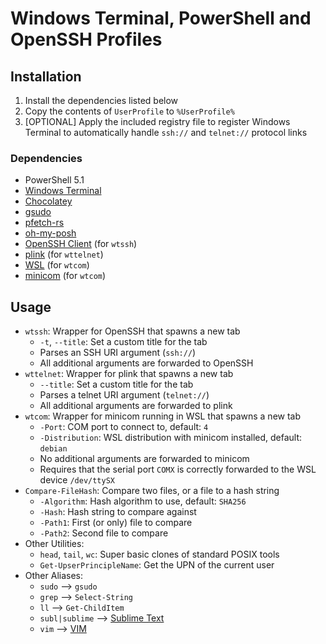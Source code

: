 # Windows Terminal, PowerShell and OpenSSH Profiles
## Installation
1. Install the dependencies listed below
2. Copy the contents of `UserProfile` to `%UserProfile%`
3. [OPTIONAL] Apply the included registry file to register Windows Terminal to automatically handle `ssh://` and `telnet://` protocol links

### Dependencies
- PowerShell 5.1
- [Windows Terminal](https://aka.ms/terminal)
- [Chocolatey](https://chocolatey.org)
- [gsudo](https://github.com/gerardog/gsudo)
- [pfetch-rs](https://github.com/Gobidev/pfetch-rs)
- [oh-my-posh](https://ohmyposh.dev/)
- [OpenSSH Client](https://learn.microsoft.com/en-us/windows-server/administration/openssh/openssh_install_firstuse?tabs=gui#tabpanel_1_gui) (for `wtssh`)
- [plink](https://www.chiark.greenend.org.uk/~sgtatham/putty/latest.html) (for `wttelnet`)
- [WSL](https://learn.microsoft.com/en-us/windows/wsl/install) (for `wtcom`)
- [minicom](https://salsa.debian.org/minicom-team/minicom) (for `wtcom`)

## Usage
- `wtssh`: Wrapper for OpenSSH that spawns a new tab
    - `-t`, `--title`: Set a custom title for the tab
    - Parses an SSH URI argument (`ssh://`)
    - All additional arguments are forwarded to OpenSSH
- `wttelnet`: Wrapper for plink that spawns a new tab
    - `--title`: Set a custom title for the tab
    - Parses a telnet URI argument (`telnet://`)
    - All additional arguments are forwarded to plink
- `wtcom`: Wrapper for minicom running in WSL that spawns a new tab
    - `-Port`: COM port to connect to, default: `4`
    - `-Distribution`: WSL distribution with minicom installed, default: `debian`
    - No additional arguments are forwarded to minicom
    - Requires that the serial port `COMX` is correctly forwarded to the WSL device `/dev/ttySX`
- `Compare-FileHash`: Compare two files, or a file to a hash string
    - `-Algorithm`: Hash algorithm to use, default: `SHA256`
    - `-Hash`: Hash string to compare against
    - `-Path1`: First (or only) file to compare
    - `-Path2`: Second file to compare
- Other Utilities:
    - `head`, `tail`, `wc`: Super basic clones of standard POSIX tools
    - `Get-UpserPrincipleName`: Get the UPN of the current user
- Other Aliases:
    - `sudo` --> `gsudo`
    - `grep` --> `Select-String`
    - `ll` --> `Get-ChildItem`
    - `subl|sublime` --> [Sublime Text](https://www.sublimetext.com/)
    - `vim` --> [VIM](https://www.vim.org/)

